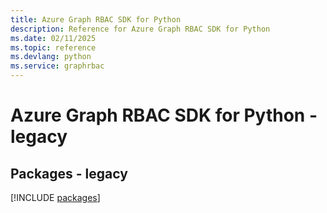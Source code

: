 ```yaml
---
title: Azure Graph RBAC SDK for Python
description: Reference for Azure Graph RBAC SDK for Python
ms.date: 02/11/2025
ms.topic: reference
ms.devlang: python
ms.service: graphrbac
---
```

# Azure Graph RBAC SDK for Python - legacy
## Packages - legacy
[!INCLUDE [packages](graph-rbac-index.md)]